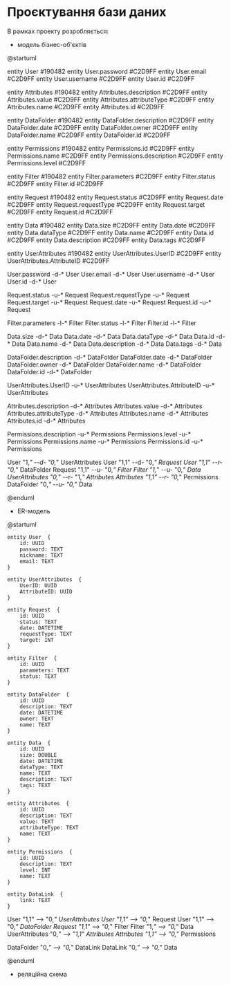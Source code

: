 # Проєктування бази даних

В рамках проекту розробляється:

- модель бізнес-об'єктів

@startuml

entity User  #190482
entity User.password  #C2D9FF
entity User.email #C2D9FF
entity User.username #C2D9FF
entity User.id #C2D9FF

entity Attributes  #190482
entity Attributes.description  #C2D9FF
entity Attributes.value #C2D9FF
entity Attributes.attributeType #C2D9FF
entity Attributes.name #C2D9FF
entity Attributes.id #C2D9FF

entity DataFolder  #190482
entity DataFolder.description  #C2D9FF
entity DataFolder.date #C2D9FF
entity DataFolder.owner #C2D9FF
entity DataFolder.name #C2D9FF
entity DataFolder.id #C2D9FF

entity Permissions  #190482
entity Permissions.id  #C2D9FF
entity Permissions.name #C2D9FF
entity Permissions.description #C2D9FF
entity Permissions.level #C2D9FF

entity Filter  #190482
entity Filter.parameters  #C2D9FF
entity Filter.status  #C2D9FF
entity Filter.id  #C2D9FF

entity Request  #190482
entity Request.status  #C2D9FF
entity Request.date  #C2D9FF
entity Request.requestType #C2D9FF
entity Request.target #C2D9FF
entity Request.id #C2D9FF

entity Data  #190482
entity Data.size  #C2D9FF
entity Data.date  #C2D9FF
entity Data.dataType #C2D9FF
entity Data.name #C2D9FF
entity Data.id #C2D9FF
entity Data.description #C2D9FF
entity Data.tags #C2D9FF

entity UserAttributes  #190482
entity UserAttributes.UserID  #C2D9FF
entity UserAttributes.AttributeID #C2D9FF

User.password -d-* User
User.email -d-* User
User.username -d-* User
User.id -d-* User

Request.status -u-* Request
Request.requestType -u-* Request
Request.target -u-* Request
Request.date -u-* Request
Request.id -u-* Request

Filter.parameters -l-* Filter
Filter.status -l-* Filter
Filter.id -l-* Filter

Data.size -d-* Data
Data.date -d-* Data
Data.dataType -d-* Data
Data.id -d-* Data
Data.name -d-* Data
Data.description -d-* Data
Data.tags -d-* Data

DataFolder.description -d-* DataFolder
DataFolder.date -d-* DataFolder
DataFolder.owner -d-* DataFolder
DataFolder.name -d-* DataFolder
DataFolder.id -d-* DataFolder


UserAttributes.UserID -u-* UserAttributes
UserAttributes.AttributeID -u-* UserAttributes

Attributes.description -d-* Attributes
Attributes.value -d-* Attributes
Attributes.attributeType -d-* Attributes
Attributes.name -d-* Attributes
Attributes.id -d-* Attributes

Permissions.description -u-* Permissions
Permissions.level -u-* Permissions
Permissions.name -u-* Permissions
Permissions.id -u-* Permissions

User "1,*" --d- "0,*" UserAttributes
User "1,1" --d- "0,*" Request
User "1,1" --r- "0,*" DataFolder
Request "1,1" --u- "0,*" Filter
Filter "1,*" --u- "0,*" Data
UserAttributes "0,*" --r- "1,*" Attributes
Attributes "1,1" --r- "0,*" Permissions
DataFolder "0,*" --u- "0,*" Data 


@enduml

- ER-модель

@startuml

	entity User  {
		id: UUID
		password: TEXT
		nickname: TEXT
		email: TEXT
	}

	entity UserAttributes  {
		UserID: UUID
		AttributeID: UUID
	}

	entity Request  {
		id: UUID
		status: TEXT
		date: DATETIME 
		requestType: TEXT
		target: INT
	}

	entity Filter  {
		id: UUID
		parameters: TEXT
		status: TEXT
	}

	entity DataFolder  {
		id: UUID
		description: TEXT
		date: DATETIME 
		owner: TEXT
		name: TEXT
	}

	entity Data  {
		id: UUID
		size: DOUBLE
		date: DATETIME 
		dataType: TEXT
		name: TEXT
		description: TEXT
		tags: TEXT
	}

	entity Attributes  {
		id: UUID
		description: TEXT
		value: TEXT
		attributeType: TEXT
		name: TEXT
	}

	entity Permissions  {
		id: UUID
		description: TEXT
		level: INT
		name: TEXT
	}

	entity DataLink  {
		link: TEXT
	}

User "1,1" --> "0,*" UserAttributes
User "1,1" --> "0,*" Request
User "1,1" --> "0,*" DataFolder
Request "1,1" --> "0,*" Filter
Filter "1,*" --> "0,*" Data
UserAttributes "0,*" --> "1,1" Attributes
Attributes "1,1" --> "0,*" Permissions

DataFolder "0,*" --> "0,*" DataLink
DataLink "0,*" --> "0,*" Data

@enduml

- реляційна схема

